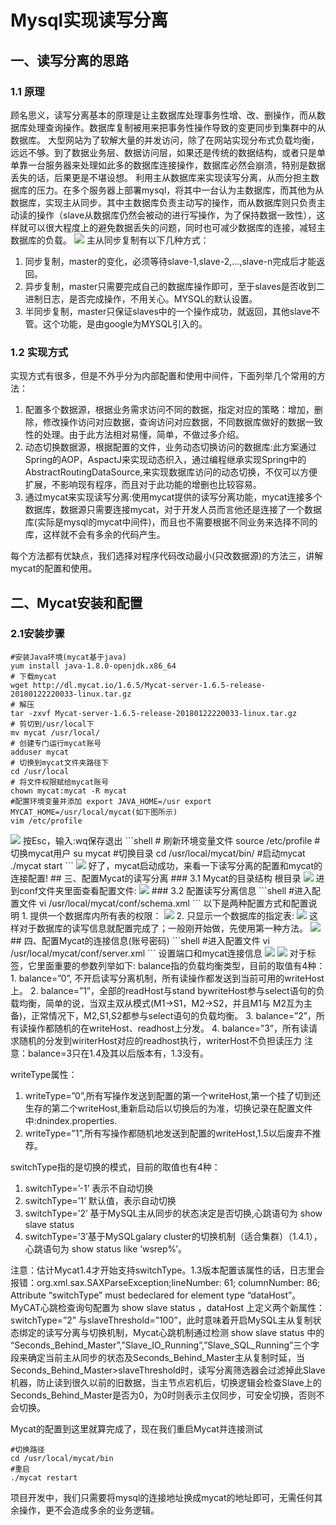 # Mysql实现读写分离

## 一、读写分离的思路
### 1.1 原理
顾名思义，读写分离基本的原理是让主数据库处理事务性增、改、删操作，而从数据库处理查询操作。数据库复制被用来把事务性操作导致的变更同步到集群中的从数据库。
大型网站为了软解大量的并发访问，除了在网站实现分布式负载均衡，远远不够。到了数据业务层、数据访问层，如果还是传统的数据结构，或者只是单单靠一台服务器来处理如此多的数据库连接操作，数据库必然会崩溃，特别是数据丢失的话，后果更是不堪设想。
利用主从数据库来实现读写分离，从而分担主数据库的压力。在多个服务器上部署mysql，将其中一台认为主数据库，而其他为从数据库，实现主从同步。其中主数据库负责主动写的操作，而从数据库则只负责主动读的操作（slave从数据库仍然会被动的进行写操作，为了保持数据一致性），这样就可以很大程度上的避免数据丢失的问题，同时也可减少数据库的连接，减轻主数据库的负载。
<img src="./images/Snipaste_2021-11-04_10-34-06.png">
主从同步复制有以下几种方式：
1. 同步复制，master的变化，必须等待slave-1,slave-2,...,slave-n完成后才能返回。
2. 异步复制，master只需要完成自己的数据库操作即可，至于slaves是否收到二进制日志，是否完成操作，不用关心。MYSQL的默认设置。
3. 半同步复制，master只保证slaves中的一个操作成功，就返回，其他slave不管。这个功能，是由google为MYSQL引入的。

### 1.2 实现方式
实现方式有很多，但是不外乎分为内部配置和使用中间件，下面列举几个常用的方法：
1. 配置多个数据源，根据业务需求访问不同的数据，指定对应的策略：增加，删除，修改操作访问对应数据，查询访问对应数据，不同数据库做好的数据一致性的处理。由于此方法相对易懂，简单，不做过多介绍。
2. 动态切换数据源，根据配置的文件，业务动态切换访问的数据库:此方案通过Spring的AOP，AspactJ来实现动态织入，通过编程继承实现Spring中的AbstractRoutingDataSource,来实现数据库访问的动态切换，不仅可以方便扩展，不影响现有程序，而且对于此功能的增删也比较容易。
3. 通过mycat来实现读写分离:使用mycat提供的读写分离功能，mycat连接多个数据库，数据源只需要连接mycat，对于开发人员而言他还是连接了一个数据库(实际是mysql的mycat中间件)，而且也不需要根据不同业务来选择不同的库，这样就不会有多余的代码产生。

每个方法都有优缺点，我们选择对程序代码改动最小(只改数据源)的方法三，讲解mycat的配置和使用。
## 二、Mycat安装和配置
### 2.1安装步骤
```shell
#安装Java环境(mycat基于java)
yum install java-1.8.0-openjdk.x86_64 
# 下载mycat
wget http://dl.mycat.io/1.6.5/Mycat-server-1.6.5-release-20180122220033-linux.tar.gz
# 解压
tar -zxvf Mycat-server-1.6.5-release-20180122220033-linux.tar.gz
# 剪切到/usr/local下
mv mycat /usr/local/
# 创建专门运行mycat账号
adduser mycat
# 切换到mycat文件夹路径下
cd /usr/local
# 将文件权限赋给mycat账号
chown mycat:mycat -R mycat
#配置环境变量并添加 export JAVA_HOME=/usr export MYCAT_HOME=/usr/local/mycat(如下图所示)
vim /etc/profile
```
<img src="./images/Snipaste_2021-11-04_16-26-15.png">
按Esc，输入:wq保存退出
```shell
# 刷新环境变量文件
source /etc/profile
# 切换mycat用户
su mycat
#切换目录
cd /usr/local/mycat/bin/
#启动mycat
./mycat start
```
<img src="./images/Snipaste_2021-11-04_16-27-24.png">
好了，mycat启动成功，来看一下读写分离的配置和mycat的连接配置!
## 三、配置Mycat的读写分离
### 3.1 Mycat的目录结构
根目录
<img src="./images/Snipaste_2021-11-04_16-28-33.png">
进到conf文件夹里面查看配置文件:
<img src="./images/Snipaste_2021-11-04_16-29-47.png">
### 3.2 配置读写分离信息
```shell
#进入配置文件
vi /usr/local/mycat/conf/schema.xml
```
以下是两种配置方式和配置说明
1. 提供一个数据库内所有表的权限：
<img src="./images/Snipaste_2021-11-04_16-30-41.png">
2. 只显示一个数据库的指定表:
<img src="./images/Snipaste_2021-11-04_16-31-18.png">
这样对于数据库的读写信息就配置完成了；一般刚开始做，先使用第一种方法。
<img src="./images/Snipaste_2021-11-04_16-32-05.png">
## 四、配置Mycat的连接信息(账号密码)
```shell
#进入配置文件
vi /usr/local/mycat/conf/server.xml
```
设置端口和mycat连接信息
<img src="./images/Snipaste_2021-11-04_16-33-09.png">
<img src="./images/Snipaste_2021-11-04_16-33-37.png">
对于<dataHost>标签，它里面重要的参数列举如下:
balance指的负载均衡类型，目前的取值有4种：
1. balance=”0”, 不开启读写分离机制，所有读操作都发送到当前可用的writeHost上。
2.  balance=”1”，全部的readHost与stand bywriteHost参与select语句的负载均衡，简单的说，当双主双从模式(M1->S1，M2->S2，并且M1与 M2互为主备)，正常情况下，M2,S1,S2都参与select语句的负载均衡。
3.  balance=”2”，所有读操作都随机的在writeHost、readhost上分发。
4.  balance=”3”，所有读请求随机的分发到wiriterHost对应的readhost执行，writerHost不负担读压力
注意：balance=3只在1.4及其以后版本有，1.3没有。

writeType属性：
1. writeType=”0”,所有写操作发送到配置的第一个writeHost,第一个挂了切到还生存的第二个writeHost,重新启动后以切换后的为准，切换记录在配置文件中:dnindex.properties.
2. writeType=”1”,所有写操作都随机地发送到配置的writeHost,1.5以后废弃不推荐。

switchType指的是切换的模式，目前的取值也有4种：
1. switchType=’-1’ 表示不自动切换
2. switchType=’1’ 默认值，表示自动切换
3. switchType=’2’ 基于MySQL主从同步的状态决定是否切换,心跳语句为 show slave status
4. switchType=’3’基于MySQLgalary cluster的切换机制（适合集群）（1.4.1），心跳语句为 show status like ‘wsrep%’。

注意：估计Mycat1.4才开始支持switchType。1.3版本配置该属性的话，日志里会报错：org.xml.sax.SAXParseException;lineNumber: 61; columnNumber: 86; Attribute “switchType” must bedeclared for element type “dataHost”。
MyCAT心跳检查询句配置为 show slave status ，dataHost 上定义两个新属性： switchType=”2” 与slaveThreshold=”100”，此时意味着开启MySQL主从复制状态绑定的读写分离与切换机制，Mycat心跳机制通过检测 show slave status 中的 “Seconds_Behind_Master”,”Slave_IO_Running”,”Slave_SQL_Running”三个字段来确定当前主从同步的状态及Seconds_Behind_Master主从复制时延，当Seconds_Behind_Master>slaveThreshold时，读写分离筛选器会过滤掉此Slave机器，防止读到很久以前的旧数据，当主节点宕机后，切换逻辑会检查Slave上的Seconds_Behind_Master是否为0，为0时则表示主仅同步，可安全切换，否则不会切换。

Mycat的配置到这里就算完成了，现在我们重启Mycat并连接测试
```shell
#切换路径
cd /usr/local/mycat/bin
#重启
./mycat restart
```
项目开发中，我们只需要将mysql的连接地址换成mycat的地址即可，无需任何其余操作，更不会造成多余的业务逻辑。
